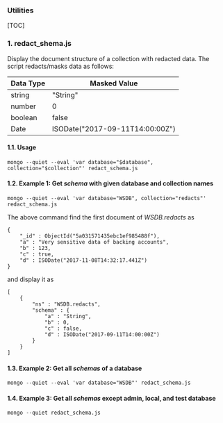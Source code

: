 <h3>Utilities</h3>

[TOC]

### 1. redact_shema.js
Display the document structure of a collection with redacted data.  The script redacts/masks data as follows:

| Data Type | Masked Value |
| --- | --- |
| string | "String" |
| number | 0 |
| boolean | false |
| Date | ISODate("2017-09-11T14:00:00Z") |

#### 1.1. Usage
```
mongo --quiet --eval 'var database="$database", collection="$collection"' redact_schema.js
```

#### 1.2. Example 1: Get _schema_ with given database and collection names
```
mongo --quiet --eval 'var database="WSDB", collection="redacts"' redact_schema.js
```

The above command find the first document of _WSDB.redacts_ as

```
{
	"_id" : ObjectId("5a031571435ebc1ef985488f"),
	"a" : "Very sensitive data of backing accounts",
	"b" : 123,
	"c" : true,
	"d" : ISODate("2017-11-08T14:32:17.441Z")
}
```

and display it as

```
[
	{
		"ns" : "WSDB.redacts",
		"schema" : {
			"a" : "String",
			"b" : 0,
			"c" : false,
			"d" : ISODate("2017-09-11T14:00:00Z")
		}
	}
]
```

#### 1.3. Example 2: Get all _schemas_ of a database

```
mongo --quiet --eval 'var database="WSDB"' redact_schema.js
```

#### 1.4. Example 3: Get all _schemas_ except admin, local, and test database

```
mongo --quiet redact_schema.js
```

